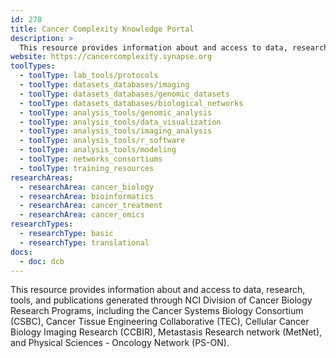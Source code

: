 ```yaml
---
id: 278
title: Cancer Complexity Knowledge Portal
description: >
  This resource provides information about and access to data, research, tools, and publications generated through multiple NCI Division of Cancer Biology Research Programs
website: https://cancercomplexity.synapse.org
toolTypes:
  - toolType: lab_tools/protocols
  - toolType: datasets_databases/imaging
  - toolType: datasets_databases/genomic_datasets
  - toolType: datasets_databases/biological_networks
  - toolType: analysis_tools/genomic_analysis
  - toolType: analysis_tools/data_visualization
  - toolType: analysis_tools/imaging_analysis
  - toolType: analysis_tools/r_software
  - toolType: analysis_tools/modeling
  - toolType: networks_consortiums
  - toolType: training_resources
researchAreas:
  - researchArea: cancer_biology
  - researchArea: bioinformatics
  - researchArea: cancer_treatment
  - researchArea: cancer_omics
researchTypes:
  - researchType: basic
  - researchType: translational
docs:
  - doc: dcb
---
```

This resource provides information about and access to data, research, tools, and publications generated through NCI Division of Cancer Biology Research Programs, including the Cancer Systems Biology Consortium (CSBC), Cancer Tissue Engineering Collaborative (TEC), Cellular Cancer Biology Imaging Research (CCBIR), Metastasis Research network (MetNet), and Physical Sciences - Oncology Network (PS-ON).